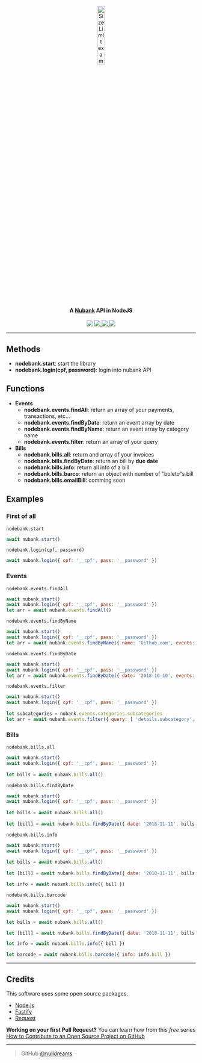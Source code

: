<p align="center">
  <img src="https://raw.githubusercontent.com/nulldreams/node-bank/master/box.png" alt="Size Limit example"
       width="20%" height="20%">
</p>
<h4 align="center">A <a href="https://www.nubank.com.br/" target="_blank">Nubank</a> API in NodeJS</h4>
<p align="center">
  <a href="https://gitter.im/simple-apis/node-bank"><img src="https://img.shields.io/badge/gitter-join%20chat%20%E2%86%92-brightgreen.svg"></a>
	
  <a href="https://saythanks.io/to/nulldreams">
      <img src="https://img.shields.io/badge/Say%20Thanks-!-1EAEDB.svg">
  </a>  
	
  <a href="https://github.com/nulldreams/node-bank/issues">
      <img src="https://img.shields.io/codeclimate/issues/github/me-and/mdf.svg">
  </a>

  <a href="http://makeapullrequest.com">
      <img src="https://img.shields.io/badge/PRs-welcome-brightgreen.svg?style=flat-square">
  </a>
</p>

***

## Methods
 - **nodebank.start**: start the library
 - **nodebank.login(cpf, password)**: login into nubank API

## Functions
 - **Events**
    - **nodebank.events.findAll**: return an array of your payments, transactions, etc...
    - **nodebank.events.findByDate**: return an event array by date
    - **nodebank.events.findByName**: return an event array by category name
    - **nodebank.events.filter**: return an array of your query
 - **Bills**
    - **nodebank.bills.all**: return and array of your invoices
    - **nodebank.bills.findByDate**: return an bill by **due date**
    - **nodebank.bills.info**: return all info of a bill
    - **nodebank.bills.barco**: return an object with number of "boleto"s bill
    - **nodebank.bills.emailBill**: comming soon

## Examples
### First of all
`nodebank.start`
 ```javascript
await nubank.start()
 ```

`nodebank.login(cpf, password)`
```javascript
await nubank.login({ cpf: '__cpf', pass: '__password' }) 
```
### Events
`nodebank.events.findAll`
```javascript
await nubank.start()
await nubank.login({ cpf: '__cpf', pass: '__password' }) 
let arr = await nubank.events.findAll()
```

`nodebank.events.findByName`
```javascript
await nubank.start()
await nubank.login({ cpf: '__cpf', pass: '__password' }) 
let arr = await nubank.events.findByName({ name: 'Github.com', events: arr.events })
```

`nodebank.events.findByDate`
```javascript
await nubank.start()
await nubank.login({ cpf: '__cpf', pass: '__password' }) 
let arr = await nubank.events.findByDate({ date: '2018-10-10', events: arr.events })
```

`nodebank.events.filter`
```javascript
await nubank.start()
await nubank.login({ cpf: '__cpf', pass: '__password' }) 
    
let subcategories = nubank.events.categories.subcategories
let arr = await nubank.events.filter({ query: [ 'details.subcategory', subcategories.card_not_present ], events: arr.events })
```
### Bills
`nodebank.bills.all`
```javascript
await nubank.start()
await nubank.login({ cpf: '__cpf', pass: '__password' }) 
    
let bills = await nubank.bills.all()
```
`nodebank.bills.findByDate`
```javascript
await nubank.start()
await nubank.login({ cpf: '__cpf', pass: '__password' }) 
    
let bills = await nubank.bills.all()
    
let [bill] = await nubank.bills.findByDate({ date: '2018-11-11', bills })
```
`nodebank.bills.info`
```javascript
await nubank.start()
await nubank.login({ cpf: '__cpf', pass: '__password' }) 
    
let bills = await nubank.bills.all()
    
let [bill] = await nubank.bills.findByDate({ date: '2018-11-11', bills })

let info = await nubank.bills.info({ bill })
```
`nodebank.bills.barcode`
```javascript
await nubank.start()
await nubank.login({ cpf: '__cpf', pass: '__password' }) 

let bills = await nubank.bills.all()

let [bill] = await nubank.bills.findByDate({ date: '2018-11-11', bills })

let info = await nubank.bills.info({ bill })

let barcode = await nubank.bills.barcode({ info: info.bill })
```
***

## Credits

This software uses some open source packages.

- [Node.js](https://nodejs.org/)
- [Fastify](https://github.com/fastify/fastify)
- [Request](https://github.com/request/request)

**Working on your first Pull Request?** You can learn how from this *free* series [How to Contribute to an Open Source Project on GitHub](https://egghead.io/series/how-to-contribute-to-an-open-source-project-on-github)

---

> GitHub [@nulldreams](https://github.com/nulldreams) &nbsp;&middot;&nbsp;